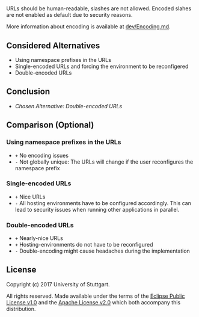 # <Short Title of the Issue>

URLs should be human-readable, slashes are not allowed.
Encoded slahes are not enabled as default due to security reasons.

More information about encoding is available at [dev/Encoding.md](dev/Encoding).

## Considered Alternatives

* Using namespace prefixes in the URLs
* Single-encoded URLs and forcing the environment to be reconfigered
* Double-encoded URLs

## Conclusion

* *Chosen Alternative: Double-encoded URLs*

## Comparison (Optional)

### Using namespace prefixes in the URLs

* `+` No encoding issues
* `-` Not globally unique: The URLs will change if the user reconfigures the namespace prefix

### Single-encoded URLs

* `+` Nice URLs
* `-` All hosting environments have to be configured accordingly. This can lead to security issues when running other applications in parallel.

### Double-encoded URLs

* `+` Nearly-nice URLs
* `+` Hosting-environments do not have to be reconfigured
* `-` Double-encoding might cause headaches during the implementation

## License

Copyright (c) 2017 University of Stuttgart.

All rights reserved. Made available under the terms of the [Eclipse Public License v1.0] and the [Apache License v2.0] which both accompany this distribution.

 [Apache License v2.0]: http://www.apache.org/licenses/LICENSE-2.0.html
 [Eclipse Public License v1.0]: http://www.eclipse.org/legal/epl-v10.html
